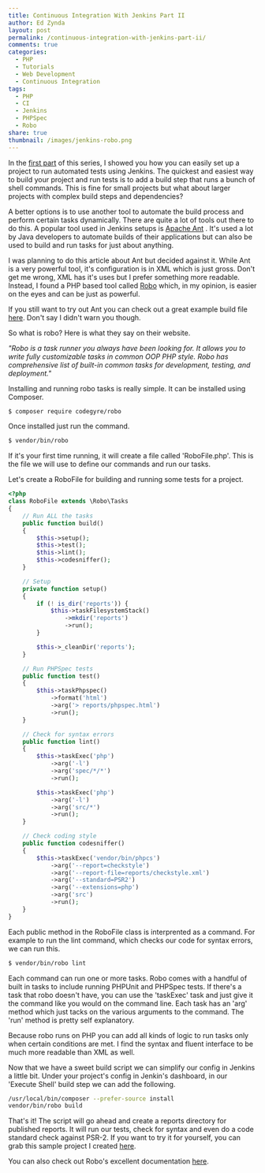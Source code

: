 ```yaml
---
title: Continuous Integration With Jenkins Part II
author: Ed Zynda
layout: post
permalink: /continuous-integration-with-jenkins-part-ii/
comments: true
categories:
  - PHP
  - Tutorials
  - Web Development
  - Continuous Integration
tags:
  - PHP
  - CI
  - Jenkins
  - PHPSpec
  - Robo
share: true
thumbnail: /images/jenkins-robo.png
---
```

In the [first part](/continuous-integration-with-jenkins-part-ii/)  of this series, I showed you how you can easily set up a project to run automated tests using Jenkins. The quickest and easiest way to build your project and run tests is to add a build step that runs a bunch of shell commands. This is fine for small projects but what about larger projects with complex build steps and dependencies?

A better options is to use another tool to automate the build process and perform certain tasks dynamically. There are quite a lot of tools out there to do this. A popular tool used in Jenkins setups is [Apache Ant](http://ant.apache.org/) . It's used a lot by Java developers to automate builds of their applications but can also be used to build and run tasks for just about anything.

I was planning to do this article about Ant but decided against it. While Ant is a very powerful tool, it's configuration is in XML which is just gross. Don't get me wrong, XML has it's uses but I prefer something more readable. Instead, I found a PHP based tool called [Robo](http://robo.li)  which, in my opinion, is easier on the eyes and can be just as powerful.

If you still want to try out Ant you can check out a great example build file [here](http://jenkins-php.org/automation.html). Don't say I didn't warn you though.

So what is robo? Here is what they say on their website.

*"Robo is a task runner you always have been looking for. It allows you to write fully customizable tasks in common OOP PHP style. Robo has comprehensive list of built-in common tasks for development, testing, and deployment."*

Installing and running robo tasks is really simple. It can be installed using Composer.

```sh
$ composer require codegyre/robo
```

Once installed just run the command.

```sh
$ vendor/bin/robo
```

If it's your first time running, it will create a file called 'RoboFile.php'. This is the file we will use to define our commands and run our tasks.

Let's create a RoboFile for building and running some tests for a project.

```php
<?php
class RoboFile extends \Robo\Tasks
{
    // Run ALL the tasks
    public function build()
    {
        $this->setup();
        $this->test();
        $this->lint();
        $this->codesniffer();
    }

    // Setup
    private function setup()
    {
        if (! is_dir('reports')) {
            $this->taskFilesystemStack()
                ->mkdir('reports')
                ->run();
        }

        $this->_cleanDir('reports');
    }

    // Run PHPSpec tests
    public function test()
    {
        $this->taskPhpspec()
            ->format('html')
            ->arg('> reports/phpspec.html')
            ->run();
    }

    // Check for syntax errors
    public function lint()
    {
        $this->taskExec('php')
            ->arg('-l')
            ->arg('spec/*/*')
            ->run();

        $this->taskExec('php')
            ->arg('-l')
            ->arg('src/*')
            ->run();
    }

    // Check coding style
    public function codesniffer()
    {
        $this->taskExec('vendor/bin/phpcs')
            ->arg('--report=checkstyle')
            ->arg('--report-file=reports/checkstyle.xml')
            ->arg('--standard=PSR2')
            ->arg('--extensions=php')
            ->arg('src')
            ->run();
    }
}

```

Each public method in the RoboFile class is interprented as a command. For example to run the lint command, which checks our code for syntax errors, we can run this.

```sh
$ vendor/bin/robo lint
```

Each command can run one or more tasks. Robo comes with a handful of built in tasks to include running PHPUnit and PHPSpec tests. If there's a task that robo doesn't have, you can use the 'taskExec' task and just give it the command like you would on the command line. Each task has an 'arg' method which just tacks on the various arguments to the command. The 'run' method is pretty self explanatory.

Because robo runs on PHP you can add all kinds of logic to run tasks only when certain conditions are met. I find the syntax and fluent interface to be much more readable than XML as well.

Now that we have a sweet build script we can simplify our config in Jenkins a little bit. Under your project's config in Jenkin's dashboard, in our 'Execute Shell' build step we can add the following.

```sh
/usr/local/bin/composer --prefer-source install
vendor/bin/robo build
```

That's it! The script will go ahead and create a reports directory for published reports. It will run our tests, check for syntax and even do a code standard check against PSR-2. If you want to try it for yourself, you can grab this sample project I created [here](https://github.com/ezynda3/string-calculator).

You can also check out Robo's excellent documentation [here](http://robo.li/started/).
